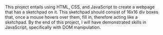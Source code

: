 This project entails using HTML, CSS, and JavaScript to create a webpage that has a sketchpad on it. This sketchpad should consist of 16x16 div boxes that, once a mouse hovers over them, fill in, therefore acting like a sketchpad. By the end of this project, I will have demonstrated skills in JavaScript, specifically with DOM manipulation. 
